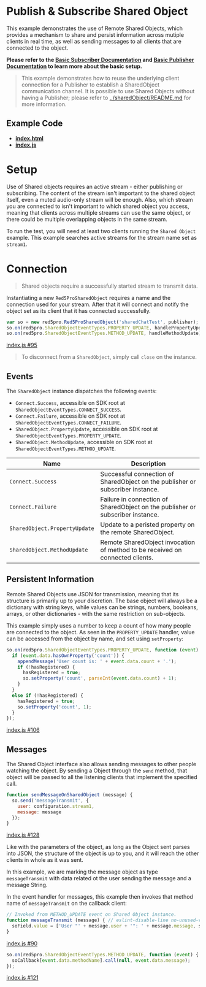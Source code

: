 # Publish & Subscribe Shared Object

This example demonstrates the use of Remote Shared Objects, which provides a mechanism to share and persist information across mutiple clients in real time, as well as sending messages to all clients that are connected to the object.

**Please refer to the [Basic Subscriber Documentation](../subscribe/README.md) and [Basic Publisher Documentation](../publisher/README.md) to learn more about the basic setup.**

> This example demonstrates how to reuse the underlying client connection for a Publisher to establish a SharedObject communication channel. It is possible to use Shared Objects without having a Publisher; please refer to [../sharedObject/README.md](../sharedObject/README.md) for more information.

## Example Code
- **[index.html](index.html)**
- **[index.js](index.js)**

# Setup

Use of Shared objects requires an active stream - either publishing or subscribing. The content of the stream isn't important to the shared object itself, even a muted audio-only stream will be enough. Also, which stream you are connected to isn't important to which shared object you access, meaning that clients across multiple streams can use the same object, or there could be multiple overlapping objects in the same stream.

To run the test, you will need at least two clients running the `Shared Object` example. This example searches active streams for the stream name set as `stream1`.

# Connection

> Shared objects require a successfully started stream to transmit data.

Instantiating a new `Red5ProSharedObject` requires a name and the connection used for your stream. After that it will connect and notify the object set as its client that it has connected successfully.

```js
var so = new red5pro.Red5ProSharedObject('sharedChatTest', publisher);
so.on(red5pro.SharedObjectEventTypes.PROPERTY_UPDATE, handlePropertyUpdate);
so.on(red5pro.SharedObjectEventTypes.METHOD_UPDATE, handleMethodUpdate);
```

[index.js #95](index.js#L95)

> To disconnect from a `SharedObject`, simply call `close` on the instance.

## Events

The `SharedObject` instance dispatches the following events:

* `Connect.Success`, accessible on SDK root at `SharedObjectEventTypes.CONNECT_SUCCESS`.
* `Connect.Failure`, accessible on SDK root at `SharedObjectEventTypes.CONNECT_FAILURE`.
* `SharedObject.PropertyUpdate`, accessible on SDK root at `SharedObjectEventTypes.PROPERTY_UPDATE`.
* `SharedObject.MethodUpdate`, accessible on SDK root at `SharedObjectEventTypes.METHOD_UPDATE`.

| Name | Description |
| --- | --- |
| `Connect.Success` | Successful connection of SharedObject on the publisher or subscriber instance. |
| `Connect.Failure` | Failure in connection of SharedObject on the publisher or subscriber instance. |
| `SharedObject.PropertyUpdate` | Update to a peristed property on the remote SharedObject. |
| `SharedObject.MethodUpdate` | Remote SharedObject invocation of method to be received on connected clients. |

## Persistent Information

Remote Shared Objects use JSON for transmission, meaning that its structure is primarily up to your discretion. The base object will always be a dictionary with string keys, while values can be strings, numbers, booleans, arrays, or other dictionaries - with the same restriction on sub-objects.

This example simply uses a number to keep a count of how many people are connected to the object. As seen in the `PROPERTY_UPDATE` handler, value can be accessed from the object by name, and set using `setProperty`:

```js
so.on(red5pro.SharedObjectEventTypes.PROPERTY_UPDATE, function (event) {
  if (event.data.hasOwnProperty('count')) {
    appendMessage('User count is: ' + event.data.count + '.');
    if (!hasRegistered) {
      hasRegistered = true;
      so.setProperty('count', parseInt(event.data.count) + 1);
    }
  }
  else if (!hasRegistered) {
    hasRegistered = true;
    so.setProperty('count', 1);
  }
});
```

[index.js #106](index#L106)

## Messages

The Shared Object interface also allows sending messages to other people watching the object. By sending a Object through the `send` method, that object will be passed to all the listening clients that implement the specified call.

```js
function sendMessageOnSharedObject (message) {
  so.send('messageTransmit', {
    user: configuration.stream1,
    message: message
  });
}
```

[index.js #128](index.js#L128)

Like with the parameters of the object, as long as the Object sent parses into JSON, the structure of the object is up to you, and it will reach the other clients in whole as it was sent.

In this example, we are marking the message object as type `messageTransmit` with data related ot the user sending the message and a message String.

In the event handler for messages, this example then invokes that method name of `messageTransmit` on the callback client:

```js
// Invoked from METHOD_UPDATE event on Shared Object instance.
function messageTransmit (message) { // eslint-disable-line no-unused-vars
  soField.value = ['User "' + message.user + '": ' + message.message, soField.value].join('\n');
}
```

[index.js #90](index.js#L90)

```js
so.on(red5pro.SharedObjectEventTypes.METHOD_UPDATE, function (event) {
  soCallback[event.data.methodName].call(null, event.data.message);
});
```

[index.js #121](index.js#L121)

